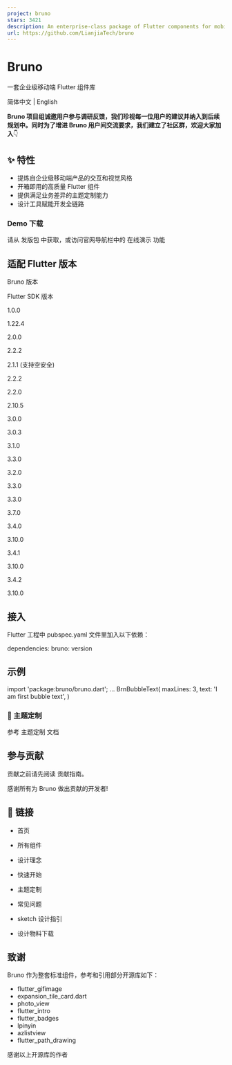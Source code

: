 ```yaml
---
project: bruno
stars: 3421
description: An enterprise-class package of Flutter components for mobile applications. ( Bruno 是基于一整套设计体系的 Flutter 组件库。)
url: https://github.com/LianjiaTech/bruno
---
```


Bruno
=====

一套企业级移动端 Flutter 组件库

简体中文 | English

**Bruno 项目组诚邀用户参与调研反馈，我们珍视每一位用户的建议并纳入到后续规划中。同时为了增进 Bruno 用户间交流要求，我们建立了社区群，欢迎大家加入**👇

✨ 特性
----

-   提炼自企业级移动端产品的交互和视觉风格
-   开箱即用的高质量 Flutter 组件
-   提供满足业务差异的主题定制能力
-   设计工具赋能开发全链路

### Demo 下载

请从 发版包 中获取，或访问官网导航栏中的 在线演示 功能

适配 Flutter 版本
-------------

Bruno 版本

Flutter SDK 版本

1.0.0

1.22.4

2.0.0

2.2.2

2.1.1 (支持空安全)

2.2.2

2.2.0

2.10.5

3.0.0

3.0.3

3.1.0

3.3.0

3.2.0

3.3.0

3.3.0

3.7.0

3.4.0

3.10.0

3.4.1

3.10.0

3.4.2

3.10.0

接入
--

Flutter 工程中 pubspec.yaml 文件里加入以下依赖：

dependencies:
  bruno: version
     

示例
--

import 'package:bruno/bruno.dart';
...
BrnBubbleText(
  maxLines: 3,
  text: 'I am first bubble text',
)

### 🌈 主题定制

参考 主题定制 文档

参与贡献
----

贡献之前请先阅读 贡献指南。

感谢所有为 Bruno 做出贡献的开发者!

🔗 链接
-----

-   首页
    
-   所有组件
    
-   设计理念
    
-   快速开始
    
-   主题定制
    
-   常见问题
    
-   sketch 设计指引
    
-   设计物料下载
    

致谢
--

Bruno 作为整套标准组件，参考和引用部分开源库如下：

-   flutter\_gifimage
-   expansion\_tile\_card.dart
-   photo\_view
-   flutter\_intro
-   flutter\_badges
-   lpinyin
-   azlistview
-   flutter\_path\_drawing

感谢以上开源库的作者
